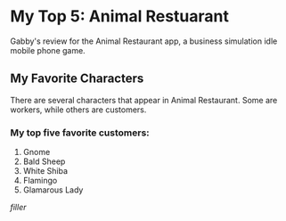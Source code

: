 # My Top 5: Animal Restuarant 
Gabby's review for the Animal Restaurant app, a business simulation idle mobile phone game.

## My Favorite Characters
There are several characters that appear in Animal Restaurant. Some are workers, while others are customers.

### My top five favorite customers:
1. Gnome
2. Bald Sheep
3. White Shiba
4. Flamingo
5. Glamarous Lady

_filler_
